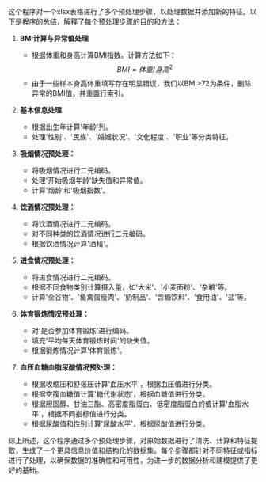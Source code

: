
这个程序对一个xlsx表格进行了多个预处理步骤，以处理数据并添加新的特征。以下是程序的总结，解释了每个预处理步骤的目的和方法：

1. **BMI计算与异常值处理**
    - 根据体重和身高计算BMI指数。计算方法如下：
$$
BMI = 体重/身高^2
$$
    - 由于一些样本身高体重填写存在明显错误，我们以BMI>72为条件，删除异常的BMI值，并重置行索引。
    
2. **基本信息处理**
   - 根据出生年计算'年龄'列。
   - 处理'性别'、'民族'、'婚姻状况'、'文化程度'、'职业'等分类特征。

2. **吸烟情况预处理：**
   - 将吸烟情况进行二元编码。
   - 处理'开始吸烟年龄'缺失值和异常值。
   - 计算'烟龄'和'吸烟指数'。

3. **饮酒情况预处理：**
   - 将饮酒情况进行二元编码。
   - 对不同种类的饮酒情况进行二元编码。
   - 根据饮酒情况计算'酒精'。

4. **进食情况预处理：**
   - 将进食情况进行二元编码。
   - 根据不同食物类别计算摄入量，如'大米'、'小麦面粉'、'杂粮'等。
   - 计算'全谷物'、'鱼禽蛋瘦肉'、'奶制品'、'含糖饮料'、'食用油'、'盐'等。

5. **体育锻炼情况预处理：**
   - 对'是否参加体育锻炼'进行编码。
   - 填充'平均每天体育锻炼时间'的缺失值。
   - 根据锻炼情况计算'体育锻炼'。

6. **血压血糖血脂尿酸情况预处理：**
   - 根据收缩压和舒张压计算'血压水平'，根据血压值进行分类。
   - 根据空腹血糖值计算'糖代谢状态'，根据血糖值进行分类。
   - 根据胆固醇、甘油三酯、高密度脂蛋白、低密度脂蛋白的值计算'血脂水平'，根据不同指标值进行分类。
   - 根据尿酸值和性别计算'尿酸水平'，根据尿酸值进行分类。



综上所述，这个程序通过多个预处理步骤，对原始数据进行了清洗、计算和特征提取，生成了一个更具信息价值和结构化的数据集。每个步骤都针对不同特征或指标进行了处理，以确保数据的准确性和可用性，为进一步的数据分析和建模提供了更好的基础。
